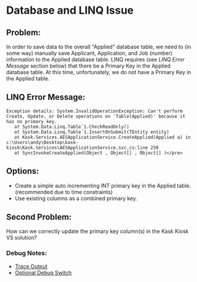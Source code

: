 Database and LINQ Issue
=======================

## Problem:
In order to save data to the overall "Applied" database table, we need to (in some way) manually save Applicant, Application, and Job (number) information to the Applied database table. LINQ requires (see _LINQ Error Message_ section below) that there be a Primary Key in the Applied database table. At this time, unfortunately, we do not have a Primary Key in the Applied table.

## LINQ Error Message:

    Exception details: System.InvalidOperationException: Can't perform Create, Update, or Delete operations on 'Table(Applied)' because it has no primary key.
       at System.Data.Linq.Table`1.CheckReadOnly()
       at System.Data.Linq.Table`1.InsertOnSubmit(TEntity entity)
       at Kask.Services.AESApplicationService.CreateApplied(Applied a) in c:\Users\andy\Desktop\kask-kiosk\Kask.Services\AESApplicationService.svc.cs:line 250
       at SyncInvokeCreateApplied(Object , Object[] , Object[] )</pre>

## Options:
- Create a simple auto incrementing INT primary key in the Applied table. (recommended due to time constraints)
- Use existing columns as a combined primary key.

## Second Problem:
How can we correctly update the primary key column(s) in the Kask Kiosk VS solution?
       
### Debug Notes:

- [Trace Output](http://blogs.msdn.com/b/govindr/archive/2006/11/01/debugging-wcf-traces-and-message-logs.aspx)
- [Optional Debug Switch](http://stackoverflow.com/questions/8315633/turn-on-includeexceptiondetailinfaults-either-from-servicebehaviorattribute-or)